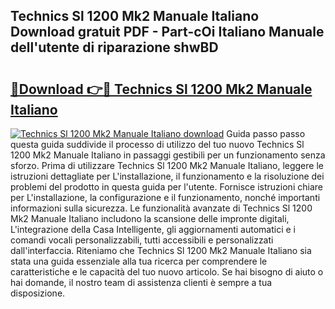 ## Technics Sl 1200 Mk2 Manuale Italiano Download gratuit PDF - Part-cOi Italiano Manuale dell'utente di riparazione shwBD

# <h2><a href="http://dfh4m5.blite.top/?on=Technics+Sl+1200+Mk2+Manuale+Italiano">🔗Download 👉🔴 Technics Sl 1200 Mk2 Manuale Italiano</a></h2>

[![Technics Sl 1200 Mk2 Manuale Italiano download](https://i.imgur.com/lujVjoI.png)](http://dfh4m5.blite.top/?on=Technics+Sl+1200+Mk2+Manuale+Italiano)
Guida passo passo questa guida suddivide il processo di utilizzo del tuo nuovo Technics Sl 1200 Mk2 Manuale Italiano in passaggi gestibili per un funzionamento senza sforzo. Prima di utilizzare Technics Sl 1200 Mk2 Manuale Italiano, leggere le istruzioni dettagliate per L'installazione, il funzionamento e la risoluzione dei problemi del prodotto in questa guida per l'utente. Fornisce istruzioni chiare per L'installazione, la configurazione e il funzionamento, nonché importanti informazioni sulla sicurezza. Le funzionalità avanzate di Technics Sl 1200 Mk2 Manuale Italiano includono la scansione delle impronte digitali, L'integrazione della Casa Intelligente, gli aggiornamenti automatici e i comandi vocali personalizzabili, tutti accessibili e personalizzati dall'interfaccia. Riteniamo che Technics Sl 1200 Mk2 Manuale Italiano sia stata una guida essenziale alla tua ricerca per comprendere le caratteristiche e le capacità del tuo nuovo articolo. Se hai bisogno di aiuto o hai domande, il nostro team di assistenza clienti è sempre a tua disposizione.
